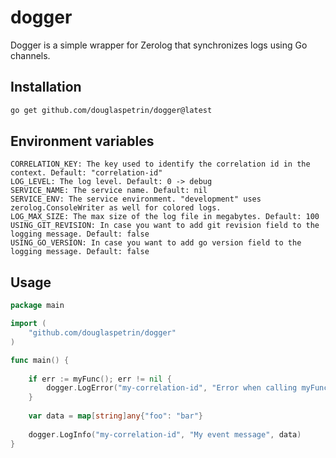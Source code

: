# dogger
Dogger is a simple wrapper for Zerolog that synchronizes logs using Go channels.


## Installation
```bash
go get github.com/douglaspetrin/dogger@latest
```

## Environment variables

````
CORRELATION_KEY: The key used to identify the correlation id in the context. Default: "correlation-id"
LOG_LEVEL: The log level. Default: 0 -> debug
SERVICE_NAME: The service name. Default: nil
SERVICE_ENV: The service environment. "development" uses zerolog.ConsoleWriter as well for colored logs.
LOG_MAX_SIZE: The max size of the log file in megabytes. Default: 100
USING_GIT_REVISION: In case you want to add git revision field to the logging message. Default: false
USING_GO_VERSION: In case you want to add go version field to the logging message. Default: false
````

## Usage
```go
package main

import (
    "github.com/douglaspetrin/dogger"
)   

func main() {
	
	if err := myFunc(); err != nil {
		dogger.LogError("my-correlation-id", "Error when calling myFunc", nil, err)
    }
	
	var data = map[string]any{"foo": "bar"}
	
	dogger.LogInfo("my-correlation-id", "My event message", data)
}
``` 
